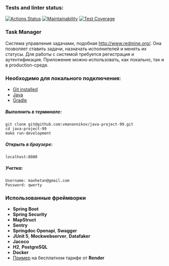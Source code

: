 ### Tests and linter status:
[![Actions Status](https://github.com/vmanannikov/java-project-99/actions/workflows/hexlet-check.yml/badge.svg)](https://github.com/vmanannikov/java-project-99/actions)
[![Maintainability](https://api.codeclimate.com/v1/badges/49b4f2c7f67cc00d8993/maintainability)](https://codeclimate.com/github/vmanannikov/java-project-99/maintainability)
[![Test Coverage](https://api.codeclimate.com/v1/badges/49b4f2c7f67cc00d8993/test_coverage)](https://codeclimate.com/github/vmanannikov/java-project-99/test_coverage)

### Task Manager ###
Система управления задачами, подобная http://www.redmine.org/. Она позволяет ставить задачи, назначать исполнителей и менять их статусы. Для работы с системой требуется регистрация и аутентификация.
Приложение можно использовать, как локально, так и в production-среде. 

### Необходимо для локального подключения: ###
- [Git installed](https://git-scm.com/book/en/v2/Getting-Started-Installing-Git)
- [Java](https://www.oracle.com/java/technologies/downloads)
- [Gradle](https://gradle.org/install)


##### Выполнить в терминале:
```
git clone git@github.com:vmanannikov/java-project-99.git
cd java-project-99
make run-development
```

##### Открыть в браузере:
```
localhost:8080
```

##### Учетка:
```
Username: manhetan@gmail.com
Password: qwerty
```

### Использованные фреймворки
- **Spring Boot**
- **Spring Security**
- **MapStruct**
- **Sentry**
- **Springdoc Openapi**, **Swagger**
- **JUnit 5**, **Mockwebserver**, **Datafaker**
- **Jacoco**
- **H2**, **PostgreSQL**
- **Docker**
- [Пример](https://task-manager-rokt.onrender.com) на бесплатном тарифе от **Render**